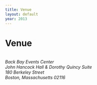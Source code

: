 ```yaml
---
title: Venue
layout: default
year: 2013
---
```


# Venue

<address>
  <br>Back Bay Events Center
  <br>John Hancock Hall & Dorothy Quincy Suite
  <br>180 Berkeley Street
  <br>Boston, Massachusetts 02116
</address>
